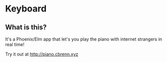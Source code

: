 # Keyboard

## What is this?

It's a Phoenix/Elm app that let's you play the piano with internet strangers in
real time!

Try it out at http://piano.cbrenn.xyz


